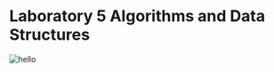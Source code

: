 # Laboratory 5 Algorithms and Data Structures
![hello](https://gifdb.com/images/high/hello-happy-bunny-uiuzqfis7uuekz2t.gif)

